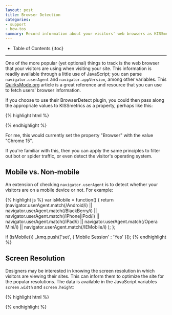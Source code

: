 ```yaml
---
layout: post
title: Browser Detection
categories:
- support
- how-tos
summary: Record information about your visitors' web browsers as KISSmetrics properties.
---
```

* Table of Contents
{:toc}
* * *

One of the more popular (yet optional) things to track is the web browser that your visitors are using when visiting your site. This information is readily available through a little use of JavaScript; you can parse `navigator.userAgent` and `navigator.appVersion`, among other variables. This [QuirksMode.org][1] article is a great reference and resource that you can use to fetch users' browser information.

If you choose to use their BrowserDetect plugin, you could then pass along the appropriate values to KISSmetrics as a property, perhaps like this:

{% highlight html %}
<script type="text/javascript">
_kmq.push(['set', {'Browser' : BrowserDetect.browser + " " +
  BrowserDetect.version }]);
</script>
{% endhighlight %}

For me, this would currently set the property "Browser" with the value "Chrome 15".

If you're familiar with this, then you can apply the same principles to filter out bot or spider traffic, or even detect the visitor's operating system.

## Mobile vs. Non-mobile

An extension of checking `navigator.userAgent` is to detect whether your visitors are on a mobile device or not. For example:

{% highlight js %}
var isMobile = function() {
    return (navigator.userAgent.match(/Android/i) ||
            navigator.userAgent.match(/BlackBerry/i) ||
            navigator.userAgent.match(/iPhone|iPod/i) ||
            navigator.userAgent.match(/iPad/i) ||
            navigator.userAgent.match(/Opera Mini/i) ||
            navigator.userAgent.match(/IEMobile/i) );
};

if (isMobile()) _kmq.push(['set', {'Mobile Session' : 'Yes' }]);
{% endhighlight %}

## Screen Resolution

Designers may be interested in knowing the screen resolution in which visitors are viewing their sites. This can inform them to optimize the site for the popular resolutions. The data is available in the JavaScript variables `screen.width` and `screen.height`:

{% highlight html %}
<script type="text/javascript">
_kmq.push(['set', {'Screen Resolution' : screen.width + " x " +
  screen.height }]);
</script>
{% endhighlight %}

[1]: http://www.quirksmode.org/js/detect.html
